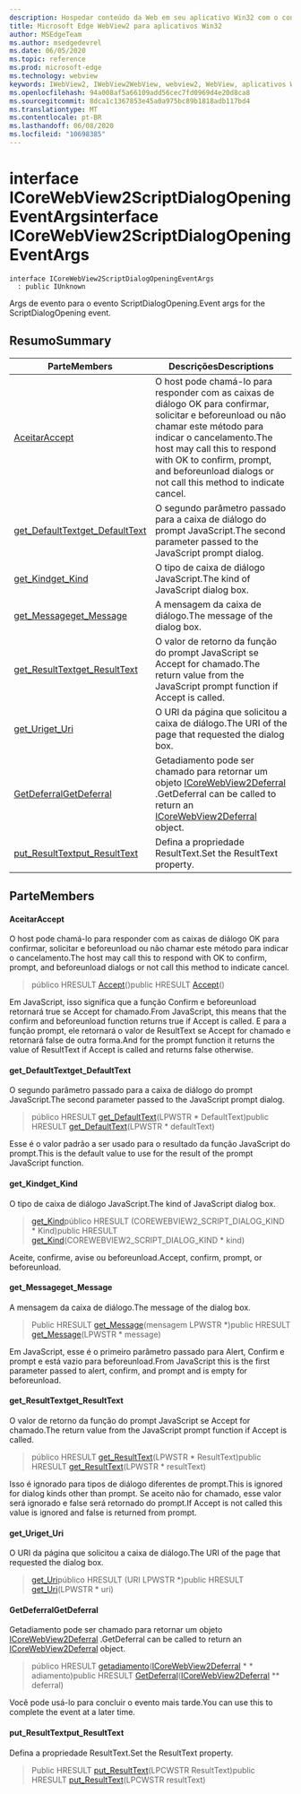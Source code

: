 ```yaml
---
description: Hospedar conteúdo da Web em seu aplicativo Win32 com o controle WebView2 do Microsoft Edge
title: Microsoft Edge WebView2 para aplicativos Win32
author: MSEdgeTeam
ms.author: msedgedevrel
ms.date: 06/05/2020
ms.topic: reference
ms.prod: microsoft-edge
ms.technology: webview
keywords: IWebView2, IWebView2WebView, webview2, WebView, aplicativos Win32, Win32, Edge, ICoreWebView2, ICoreWebView2Controller, controle do navegador, HTML Edge
ms.openlocfilehash: 94a008af5a66109add56cec7fd0969d4e20d8ca8
ms.sourcegitcommit: 8dca1c1367853e45a0a975bc89b1818adb117bd4
ms.translationtype: MT
ms.contentlocale: pt-BR
ms.lasthandoff: 06/08/2020
ms.locfileid: "10698385"
---
```

# <span data-ttu-id="26b0d-104">interface ICoreWebView2ScriptDialogOpeningEventArgs</span><span class="sxs-lookup"><span data-stu-id="26b0d-104">interface ICoreWebView2ScriptDialogOpeningEventArgs</span></span> 

```
interface ICoreWebView2ScriptDialogOpeningEventArgs
  : public IUnknown
```

<span data-ttu-id="26b0d-105">Args de evento para o evento ScriptDialogOpening.</span><span class="sxs-lookup"><span data-stu-id="26b0d-105">Event args for the ScriptDialogOpening event.</span></span>

## <span data-ttu-id="26b0d-106">Resumo</span><span class="sxs-lookup"><span data-stu-id="26b0d-106">Summary</span></span>

 <span data-ttu-id="26b0d-107">Parte</span><span class="sxs-lookup"><span data-stu-id="26b0d-107">Members</span></span>                        | <span data-ttu-id="26b0d-108">Descrições</span><span class="sxs-lookup"><span data-stu-id="26b0d-108">Descriptions</span></span>
--------------------------------|---------------------------------------------
[<span data-ttu-id="26b0d-109">Aceitar</span><span class="sxs-lookup"><span data-stu-id="26b0d-109">Accept</span></span>](#accept) | <span data-ttu-id="26b0d-110">O host pode chamá-lo para responder com as caixas de diálogo OK para confirmar, solicitar e beforeunload ou não chamar este método para indicar o cancelamento.</span><span class="sxs-lookup"><span data-stu-id="26b0d-110">The host may call this to respond with OK to confirm, prompt, and beforeunload dialogs or not call this method to indicate cancel.</span></span>
[<span data-ttu-id="26b0d-111">get_DefaultText</span><span class="sxs-lookup"><span data-stu-id="26b0d-111">get_DefaultText</span></span>](#get_defaulttext) | <span data-ttu-id="26b0d-112">O segundo parâmetro passado para a caixa de diálogo do prompt JavaScript.</span><span class="sxs-lookup"><span data-stu-id="26b0d-112">The second parameter passed to the JavaScript prompt dialog.</span></span>
[<span data-ttu-id="26b0d-113">get_Kind</span><span class="sxs-lookup"><span data-stu-id="26b0d-113">get_Kind</span></span>](#get_kind) | <span data-ttu-id="26b0d-114">O tipo de caixa de diálogo JavaScript.</span><span class="sxs-lookup"><span data-stu-id="26b0d-114">The kind of JavaScript dialog box.</span></span>
[<span data-ttu-id="26b0d-115">get_Message</span><span class="sxs-lookup"><span data-stu-id="26b0d-115">get_Message</span></span>](#get_message) | <span data-ttu-id="26b0d-116">A mensagem da caixa de diálogo.</span><span class="sxs-lookup"><span data-stu-id="26b0d-116">The message of the dialog box.</span></span>
[<span data-ttu-id="26b0d-117">get_ResultText</span><span class="sxs-lookup"><span data-stu-id="26b0d-117">get_ResultText</span></span>](#get_resulttext) | <span data-ttu-id="26b0d-118">O valor de retorno da função do prompt JavaScript se Accept for chamado.</span><span class="sxs-lookup"><span data-stu-id="26b0d-118">The return value from the JavaScript prompt function if Accept is called.</span></span>
[<span data-ttu-id="26b0d-119">get_Uri</span><span class="sxs-lookup"><span data-stu-id="26b0d-119">get_Uri</span></span>](#get_uri) | <span data-ttu-id="26b0d-120">O URI da página que solicitou a caixa de diálogo.</span><span class="sxs-lookup"><span data-stu-id="26b0d-120">The URI of the page that requested the dialog box.</span></span>
[<span data-ttu-id="26b0d-121">GetDeferral</span><span class="sxs-lookup"><span data-stu-id="26b0d-121">GetDeferral</span></span>](#getdeferral) | <span data-ttu-id="26b0d-122">Getadiamento pode ser chamado para retornar um objeto [ICoreWebView2Deferral](icorewebview2deferral.md) .</span><span class="sxs-lookup"><span data-stu-id="26b0d-122">GetDeferral can be called to return an [ICoreWebView2Deferral](icorewebview2deferral.md) object.</span></span>
[<span data-ttu-id="26b0d-123">put_ResultText</span><span class="sxs-lookup"><span data-stu-id="26b0d-123">put_ResultText</span></span>](#put_resulttext) | <span data-ttu-id="26b0d-124">Defina a propriedade ResultText.</span><span class="sxs-lookup"><span data-stu-id="26b0d-124">Set the ResultText property.</span></span>

## <span data-ttu-id="26b0d-125">Parte</span><span class="sxs-lookup"><span data-stu-id="26b0d-125">Members</span></span>

#### <span data-ttu-id="26b0d-126">Aceitar</span><span class="sxs-lookup"><span data-stu-id="26b0d-126">Accept</span></span> 

<span data-ttu-id="26b0d-127">O host pode chamá-lo para responder com as caixas de diálogo OK para confirmar, solicitar e beforeunload ou não chamar este método para indicar o cancelamento.</span><span class="sxs-lookup"><span data-stu-id="26b0d-127">The host may call this to respond with OK to confirm, prompt, and beforeunload dialogs or not call this method to indicate cancel.</span></span>

> <span data-ttu-id="26b0d-128">público HRESULT [Accept](#accept)()</span><span class="sxs-lookup"><span data-stu-id="26b0d-128">public HRESULT [Accept](#accept)()</span></span>

<span data-ttu-id="26b0d-129">Em JavaScript, isso significa que a função Confirm e beforeunload retornará true se Accept for chamado.</span><span class="sxs-lookup"><span data-stu-id="26b0d-129">From JavaScript, this means that the confirm and beforeunload function returns true if Accept is called.</span></span> <span data-ttu-id="26b0d-130">E para a função prompt, ele retornará o valor de ResultText se Accept for chamado e retornará false de outra forma.</span><span class="sxs-lookup"><span data-stu-id="26b0d-130">And for the prompt function it returns the value of ResultText if Accept is called and returns false otherwise.</span></span>

#### <span data-ttu-id="26b0d-131">get_DefaultText</span><span class="sxs-lookup"><span data-stu-id="26b0d-131">get_DefaultText</span></span> 

<span data-ttu-id="26b0d-132">O segundo parâmetro passado para a caixa de diálogo do prompt JavaScript.</span><span class="sxs-lookup"><span data-stu-id="26b0d-132">The second parameter passed to the JavaScript prompt dialog.</span></span>

> <span data-ttu-id="26b0d-133">público HRESULT [get_DefaultText](#get_defaulttext)(LPWSTR \* DefaultText)</span><span class="sxs-lookup"><span data-stu-id="26b0d-133">public HRESULT [get_DefaultText](#get_defaulttext)(LPWSTR \* defaultText)</span></span>

<span data-ttu-id="26b0d-134">Esse é o valor padrão a ser usado para o resultado da função JavaScript do prompt.</span><span class="sxs-lookup"><span data-stu-id="26b0d-134">This is the default value to use for the result of the prompt JavaScript function.</span></span>

#### <span data-ttu-id="26b0d-135">get_Kind</span><span class="sxs-lookup"><span data-stu-id="26b0d-135">get_Kind</span></span> 

<span data-ttu-id="26b0d-136">O tipo de caixa de diálogo JavaScript.</span><span class="sxs-lookup"><span data-stu-id="26b0d-136">The kind of JavaScript dialog box.</span></span>

> <span data-ttu-id="26b0d-137">[get_Kind](#get_kind)público HRESULT (COREWEBVIEW2_SCRIPT_DIALOG_KIND \* Kind)</span><span class="sxs-lookup"><span data-stu-id="26b0d-137">public HRESULT [get_Kind](#get_kind)(COREWEBVIEW2_SCRIPT_DIALOG_KIND \* kind)</span></span>

<span data-ttu-id="26b0d-138">Aceite, confirme, avise ou beforeunload.</span><span class="sxs-lookup"><span data-stu-id="26b0d-138">Accept, confirm, prompt, or beforeunload.</span></span>

#### <span data-ttu-id="26b0d-139">get_Message</span><span class="sxs-lookup"><span data-stu-id="26b0d-139">get_Message</span></span> 

<span data-ttu-id="26b0d-140">A mensagem da caixa de diálogo.</span><span class="sxs-lookup"><span data-stu-id="26b0d-140">The message of the dialog box.</span></span>

> <span data-ttu-id="26b0d-141">Public HRESULT [get_Message](#get_message)(mensagem LPWSTR \*)</span><span class="sxs-lookup"><span data-stu-id="26b0d-141">public HRESULT [get_Message](#get_message)(LPWSTR \* message)</span></span>

<span data-ttu-id="26b0d-142">Em JavaScript, esse é o primeiro parâmetro passado para Alert, Confirm e prompt e está vazio para beforeunload.</span><span class="sxs-lookup"><span data-stu-id="26b0d-142">From JavaScript this is the first parameter passed to alert, confirm, and prompt and is empty for beforeunload.</span></span>

#### <span data-ttu-id="26b0d-143">get_ResultText</span><span class="sxs-lookup"><span data-stu-id="26b0d-143">get_ResultText</span></span> 

<span data-ttu-id="26b0d-144">O valor de retorno da função do prompt JavaScript se Accept for chamado.</span><span class="sxs-lookup"><span data-stu-id="26b0d-144">The return value from the JavaScript prompt function if Accept is called.</span></span>

> <span data-ttu-id="26b0d-145">público HRESULT [get_ResultText](#get_resulttext)(LPWSTR \* ResultText)</span><span class="sxs-lookup"><span data-stu-id="26b0d-145">public HRESULT [get_ResultText](#get_resulttext)(LPWSTR \* resultText)</span></span>

<span data-ttu-id="26b0d-146">Isso é ignorado para tipos de diálogo diferentes de prompt.</span><span class="sxs-lookup"><span data-stu-id="26b0d-146">This is ignored for dialog kinds other than prompt.</span></span> <span data-ttu-id="26b0d-147">Se aceito não for chamado, esse valor será ignorado e false será retornado do prompt.</span><span class="sxs-lookup"><span data-stu-id="26b0d-147">If Accept is not called this value is ignored and false is returned from prompt.</span></span>

#### <span data-ttu-id="26b0d-148">get_Uri</span><span class="sxs-lookup"><span data-stu-id="26b0d-148">get_Uri</span></span> 

<span data-ttu-id="26b0d-149">O URI da página que solicitou a caixa de diálogo.</span><span class="sxs-lookup"><span data-stu-id="26b0d-149">The URI of the page that requested the dialog box.</span></span>

> <span data-ttu-id="26b0d-150">[get_Uri](#get_uri)público HRESULT (URI LPWSTR \*)</span><span class="sxs-lookup"><span data-stu-id="26b0d-150">public HRESULT [get_Uri](#get_uri)(LPWSTR \* uri)</span></span>

#### <span data-ttu-id="26b0d-151">GetDeferral</span><span class="sxs-lookup"><span data-stu-id="26b0d-151">GetDeferral</span></span> 

<span data-ttu-id="26b0d-152">Getadiamento pode ser chamado para retornar um objeto [ICoreWebView2Deferral](icorewebview2deferral.md) .</span><span class="sxs-lookup"><span data-stu-id="26b0d-152">GetDeferral can be called to return an [ICoreWebView2Deferral](icorewebview2deferral.md) object.</span></span>

> <span data-ttu-id="26b0d-153">público HRESULT [getadiamento](#getdeferral)([ICoreWebView2Deferral](icorewebview2deferral.md) \* \* adiamento)</span><span class="sxs-lookup"><span data-stu-id="26b0d-153">public HRESULT [GetDeferral](#getdeferral)([ICoreWebView2Deferral](icorewebview2deferral.md) \*\* deferral)</span></span>

<span data-ttu-id="26b0d-154">Você pode usá-lo para concluir o evento mais tarde.</span><span class="sxs-lookup"><span data-stu-id="26b0d-154">You can use this to complete the event at a later time.</span></span>

#### <span data-ttu-id="26b0d-155">put_ResultText</span><span class="sxs-lookup"><span data-stu-id="26b0d-155">put_ResultText</span></span> 

<span data-ttu-id="26b0d-156">Defina a propriedade ResultText.</span><span class="sxs-lookup"><span data-stu-id="26b0d-156">Set the ResultText property.</span></span>

> <span data-ttu-id="26b0d-157">Public HRESULT [put_ResultText](#put_resulttext)(LPCWSTR ResultText)</span><span class="sxs-lookup"><span data-stu-id="26b0d-157">public HRESULT [put_ResultText](#put_resulttext)(LPCWSTR resultText)</span></span>

